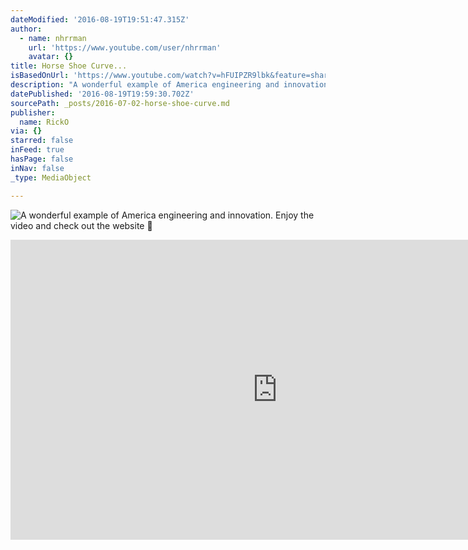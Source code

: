 ```yaml
---
dateModified: '2016-08-19T19:51:47.315Z'
author:
  - name: nhrrman
    url: 'https://www.youtube.com/user/nhrrman'
    avatar: {}
title: Horse Shoe Curve...
isBasedOnUrl: 'https://www.youtube.com/watch?v=hFUIPZR9lbk&feature=share'
description: "A wonderful example of America engineering and innovation. Enjoy the video and check out the website \uD83D\uDE82"
datePublished: '2016-08-19T19:59:30.702Z'
sourcePath: _posts/2016-07-02-horse-shoe-curve.md
publisher:
  name: RickO
via: {}
starred: false
inFeed: true
hasPage: false
inNav: false
_type: MediaObject

---
```

![A wonderful example of America engineering and innovation. Enjoy the video and check out the website ](https://the-grid-user-content.s3-us-west-2.amazonaws.com/b61b1ef5-56cb-4ca3-9acd-d418fd17847d.jpg)

<iframe src="https://cdn.embedly.com/widgets/media.html?src=https%3A%2F%2Fwww.youtube.com%2Fembed%2FhFUIPZR9lbk%3Ffeature%3Doembed&amp;url=http%3A%2F%2Fwww.youtube.com%2Fwatch%3Fv%3DhFUIPZR9lbk&amp;image=https%3A%2F%2Fi.ytimg.com%2Fvi%2FhFUIPZR9lbk%2Fhqdefault.jpg&amp;key=b7d04c9b404c499eba89ee7072e1c4f7&amp;type=text%2Fhtml&amp;schema=youtube" width="854" height="480" scrolling="no" frameborder="0" allowfullscreen="" style=""></iframe>